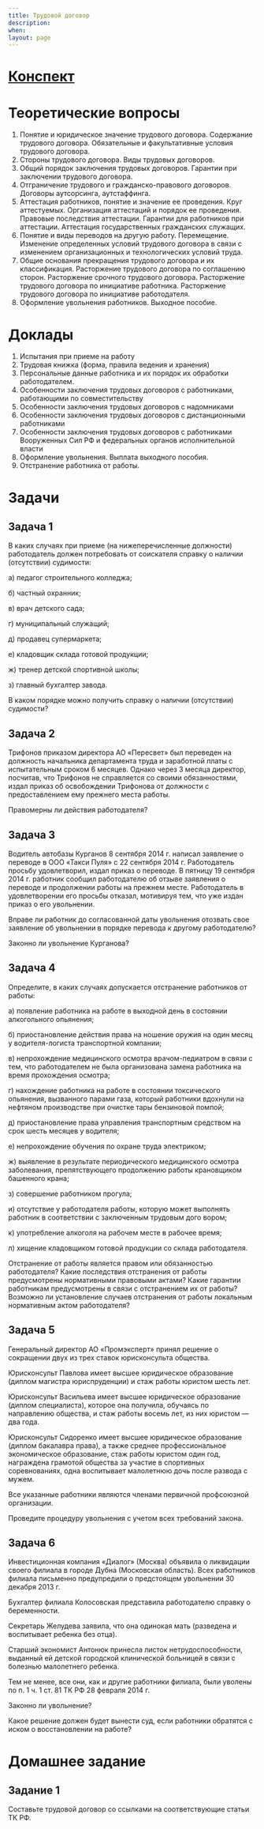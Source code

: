 ```yaml
---
title: Трудовой договор
description:
when:
layout: page
---
```


# [Конспект](./5/Trudovoy_Dogovor_Na_Konspekt.docx)

# Теоретические вопросы #

1. Понятие и юридическое значение трудового договора. Содержание трудового
   договора. Обязательные и факультативные условия трудового договора.
2. Стороны трудового договора. Виды трудовых договоров.
3. Общий порядок заключения трудовых договоров. Гарантии при заключении
   трудового договора.
4. Отграничение трудового и гражданско-правового договоров. Договоры
   аутсорсинга, аутстаффинга.
5. Аттестация работников, понятие и значение ее проведения. Круг аттестуемых.
   Организация аттестаций и порядок ее проведения. Правовые последствия
   аттестации. Гарантии для работников при аттестации. Аттестация
   государственных гражданских служащих.
6. Понятие и виды переводов на другую работу. Перемещение. Изменение
   определенных условий трудового договора в связи с изменением организационных
   и технологических условий труда.
7. Общие основания прекращения трудового договора и их классификация.
   Расторжение трудового договора по соглашению сторон. Расторжение срочного
   трудового договора. Расторжение трудового договора по инициативе работника.
   Расторжение трудового договора по инициативе работодателя.
8. Оформление увольнения работников. Выходное пособие.

# Доклады #

1. Испытания при приеме на работу
2. Трудовая книжка (форма, правила ведения и хранения)
3. Персональные данные работника и их порядок их обработки работодателем.
4. Особенности заключения трудовых договоров с работниками, работающими по
   совместительству
5. Особенности заключения трудовых договоров с надомниками
6. Особенности заключения трудовых договоров с дистанционными работниками
7. Особенности заключения трудовых договоров с работниками Вооруженных Сил РФ и
   федеральных органов исполнительной власти
8. Оформление увольнения. Выплата выходного пособия.
9. Отстранение работника от работы.

# Задачи #

## Задача 1 ##

В каких случаях при приеме (на нижеперечисленные должности) работодатель должен
потребовать от соискателя справку о наличии (отсутствии) судимости:

а) педагог строительного колледжа;

б) частный охранник;

в) врач детского сада;

г) муниципальный служащий;

д) продавец супермаркета;

е) кладовщик склада готовой продукции;

ж) тренер детской спортивной школы;

з) главный бухгалтер завода.

В каком порядке можно получить справку о наличии (отсутствии) судимости?

## Задача 2 ##

Трифонов приказом директора АО «Пересвет» был переведен на должность начальника
департамента труда и заработной платы с испытательным сроком 6 месяцев. Однако
через 3 месяца директор, посчитав, что Трифонов не справляется со своими
обязанностями, издал приказ об освобождении Трифонова от должности с
предоставлением ему прежнего места работы.

Правомерны ли действия работодателя?

## Задача 3 ##

Водитель автобазы Курганов 8 сентября 2014 г. написал заявление о переводе в ООО
«Такси Пуля» с 22 сентября 2014 г. Работодатель просьбу удовлетворил, издал
приказ о переводе. В пятницу 19 сентября 2014 г. работник сообщил работодателю
об отзыве заявления о переводе и продолжении работы на прежнем месте.
Работодатель в удовлетворении его просьбы отказал, мотивируя тем, что уже издан
приказ о его увольнении.

Вправе ли работник до согласованной даты увольнения отозвать свое заявление об
увольнении в порядке перевода к другому работодателю?

Законно ли увольнение Курганова?

## Задача 4 ##

Определите, в каких случаях допускается отстранение работников от работы:

а) появление работника на работе в выходной день в состоянии алкогольного
опьянения;

б) приостановление действия права на ношение оружия на один месяц у
водителя-логиста транспортной компании;

в) непрохождение медицинского осмотра врачом-педиатром в связи с тем, что
работодателем не была организована замена работника на время прохождения
осмотра;

г) нахождение работника на работе в состоянии токсического опьянения, вызванного
парами газа, который работники вдохнули на нефтяном производстве при очистке
тары бензиновой помпой;

д) приостановление права управления транспортным средством на срок шесть месяцев
у водителя;

е) непрохождение обучения по охране труда электриком;

ж) выявление в результате периодического медицинского осмотра заболевания,
препятствующего продолжению работы крановщиком башенного крана;

з) совершение работником прогула;

и) отсутствие у работодателя работы, которую может выполнять работник в
соответствии с заключенным трудовым дого вором;

к) употребление алкоголя на рабочем месте в рабочее время;

л) хищение кладовщиком готовой продукции со склада работодателя.

Отстранение от работы является правом или обязанностью работодателя? Какие
последствия отстранения от работы предусмотрены нормативными правовыми актами?
Какие гарантии работникам предусмотрены в связи с отстранением их от работы?
Возможно ли установление случаев отстранения от работы локальным нормативным
актом работодателя?

## Задача 5 ##

Генеральный директор АО «Промэксперт» принял решение о сокращении двух из трех
ставок юрисконсульта общества.

Юрисконсульт Павлова имеет высшее юридическое образование (диплом магистра
юриспруденции) и стаж работы юристом шесть лет.

Юрисконсульт Васильева имеет высшее юридическое образование (диплом
специалиста), которое она получила, обучаясь по направлению общества, и стаж
работы восемь лет, из них юристом — два года.

Юрисконсульт Сидоренко имеет высшее юридическое образование (диплом бакалавра
права), а также среднее профессиональное экономическое образование, стаж работы
юристом один год, награждена грамотой общества за участие в спортивных
соревнованиях, одна воспитывает малолетнюю дочь после развода с мужем.

Все указанные работники являются членами первичной профсоюзной организации.

Проведите процедуру увольнения с учетом всех требований закона.

## Задача 6 ##

Инвестиционная компания «Диалог» (Москва) объявила о ликвидации своего филиала в
городе Дубна (Московская область). Всех работников филиала письменно
предупредили о предстоящем увольнении 30 декабря 2013 г.

Бухгалтер филиала Колосовская представила работодателю справку о беременности.

Секретарь Желудева заявила, что она одинокая мать (разведена и воспитывает
ребенка без отца).

Старший экономист Антонюк принесла листок нетрудоспособности, выданный ей
детской городской клинической больницей в связи с болезнью малолетнего ребенка.

Тем не менее, все они, как и другие работники филиала, были уволены по п. 1 ч. 1
ст. 81 ТК РФ 28 февраля 2014 г.

Законно ли увольнение?

Какое решение должен будет вынести суд, если работники обратятся с иском о
восстановлении на работе?

# Домашнее задание #

## Задание 1 ##

Составьте трудовой договор со ссылками на соответствующие статьи ТК РФ.
